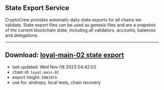 ## State Export Service
CryptoCrew provides automatic daily state exports for all chains we validate. State export files can be used as genesis files and are a snapshot of the current blockchain state, including all validators, accounts, balances and delegations.

---
**Download: [loyal-main-02 state export](https://dl.ccvalidators.com/SERVICE/loyal/loyal-main-02_export_5001974.json)**
---

- last updated: Wed Nov 08 2023 04:42:02
- chain id: `loyal-main-02`
- export height: `5001974`
- use for: airdrops, local tests, chain recovery
